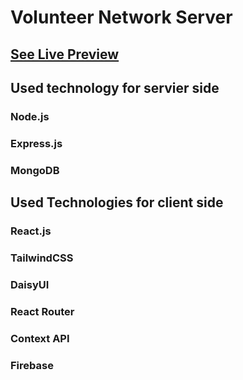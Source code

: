 # Volunteer Network Server
## [See Live Preview](https://)

## Used technology for servier side 
### Node.js
### Express.js
### MongoDB

## Used Technologies for client side
### React.js
### TailwindCSS
### DaisyUI
### React Router
### Context API
### Firebase
